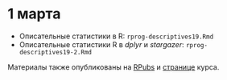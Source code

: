 # 1 марта

* Описательные статистики в R: `rprog-descriptives19.Rmd`
* Описательные статистики R в *dplyr* и *stargazer*: `rprog-descriptives19-2.Rmd`

Материалы также опубликованы на [RPubs](http://rpubs.com/AllaT/) и [странице](http://math-info.hse.ru/s18/o) курса.
